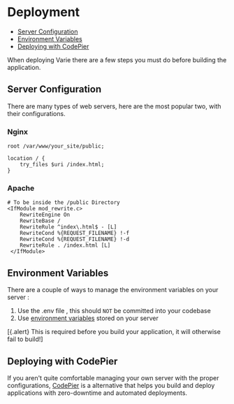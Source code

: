 # Deployment

- [Server Configuration](#server-configuration)
- [Environment Variables](#environment-variables)
- [Deploying with CodePier](#deploying-with-codepier)

When deploying Varie there are a few steps you must do before building the application.

## Server Configuration

There are many types of web servers, here are the most popular two, with their configurations.

### Nginx

```shell
root /var/www/your_site/public;

location / {
	try_files $uri /index.html;
}
```

### Apache

```shell
# To be inside the /public Directory
<IfModule mod_rewrite.c>
    RewriteEngine On
    RewriteBase /
    RewriteRule ^index\.html$ - [L]
    RewriteCond %{REQUEST_FILENAME} !-f
    RewriteCond %{REQUEST_FILENAME} !-d
    RewriteRule . /index.html [L]
 </IfModule>
```

## Environment Variables

There are a couple of ways to manage the environment variables on your server :

1. Use the .env file , this should `NOT` be committed into your codebase
2. Use [environment variables](https://help.ubuntu.com/community/EnvironmentVariables) stored on your server

[{.alert} This is required before you build your application, it will otherwise fail to build!]

## Deploying with CodePier

If you aren't quite comfortable managing your own server with the proper
configurations, [CodePier](https://codepier.io) is a alternative that
helps you build and deploy applications with zero-downtime and
automated deployments.
